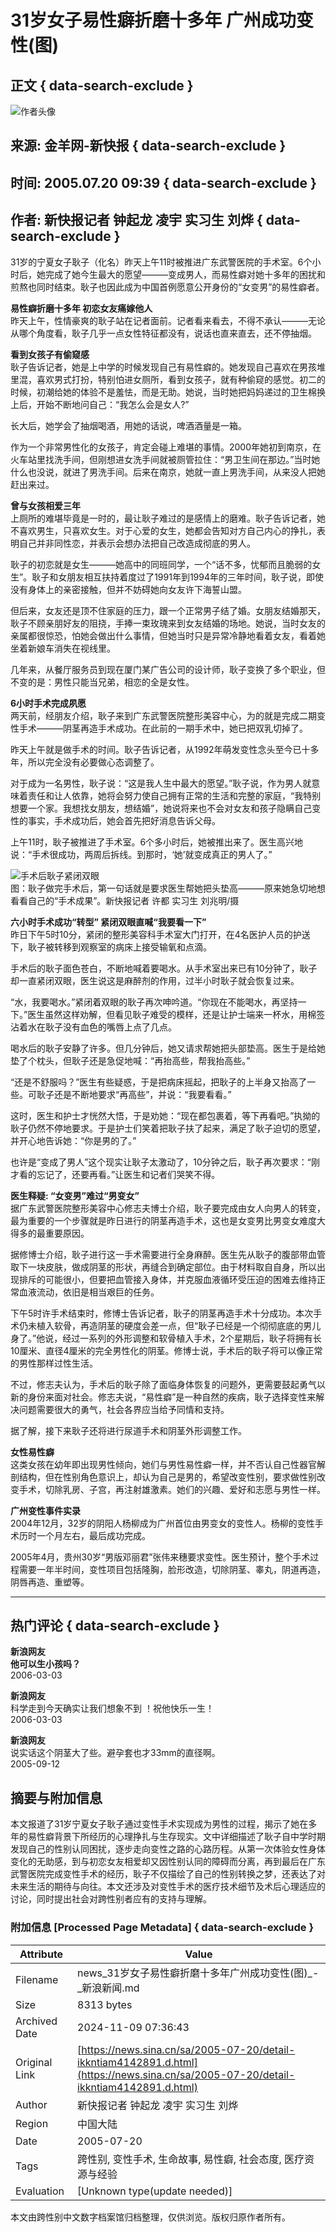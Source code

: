 # 31岁女子易性癖折磨十多年 广州成功变性(图)

## 正文 { data-search-exclude }


![作者头像](https://n.sinaimg.cn/default/622af858/20181010/default_avatar.jpg)

## 来源: 金羊网-新快报 { data-search-exclude }
## 时间: 2005.07.20 09:39 { data-search-exclude }
## 作者: 新快报记者 钟起龙 凌宇 实习生 刘烨 { data-search-exclude }

31岁的宁夏女子耿子（化名）昨天上午11时被推进广东武警医院的手术室。6个小时后，她完成了她今生最大的愿望———变成男人，而易性癖对她十多年的困扰和煎熬也同时结束。耿子也因此成为中国首例愿意公开身份的“女变男”的易性癖者。

**易性癖折磨十多年 初恋女友痛嫁他人**  
昨天上午，性情豪爽的耿子站在记者面前。记者看来看去，不得不承认———无论从哪个角度看，耿子几乎一点女性特征都没有，说话也直来直去，还不停抽烟。

**看到女孩子有偷窥感**  
耿子告诉记者，她是上中学的时候发现自己有易性癖的。她发现自己喜欢在男孩堆里混，喜欢男式打扮，特别怕进女厕所，看到女孩子，就有种偷窥的感觉。初二的时候，初潮给她的体验不是羞怯，而是无助。她说，当时她把妈妈递过的卫生棉换上后，开始不断地问自己：“我怎么会是女人?”

长大后，她学会了抽烟喝酒，用她的话说，啤酒酒量是一箱。

作为一个非常男性化的女孩子，肯定会碰上难堪的事情。2000年她初到南京，在火车站里找洗手间，但刚想进女洗手间就被厕管拉住：“男卫生间在那边。”当时她什么也没说，就进了男洗手间。后来在南京，她就一直上男洗手间，从来没人把她赶出来过。

**曾与女孩相爱三年**  
上厕所的难堪毕竟是一时的，最让耿子难过的是感情上的磨难。耿子告诉记者，她不喜欢男生，只喜欢女生。对于心爱的女生，她都会告知对方自己内心的挣扎，表明自己并非同性恋，并表示会想办法把自己改造成彻底的男人。

耿子的初恋就是女生———她高中的同班同学，一个“话不多，忧郁而且脆弱的女生”。耿子和女朋友相互扶持着度过了1991年到1994年的三年时间，耿子说，即使没有身体上的亲密接触，但并不妨碍她向女友许下海誓山盟。

但后来，女友还是顶不住家庭的压力，跟一个正常男子结了婚。女朋友结婚那天，耿子不顾亲朋好友的阻挠，手捧一束玫瑰来到女友结婚的场地。她说，当时女友的亲属都很惊恐，怕她会做出什么事情，但她当时只是异常冷静地看着女友，看着她坐着新娘车消失在视线里。

几年来，从餐厅服务员到现在厦门某广告公司的设计师，耿子变换了多个职业，但不变的是：男性只能当兄弟，相恋的全是女性。

**6小时手术完成夙愿**  
两天前，经朋友介绍，耿子来到广东武警医院整形美容中心，为的就是完成二期变性手术———阴茎再造手术成功。在此前的一期手术中，她已把双乳切掉了。

昨天上午就是做手术的时间。耿子告诉记者，从1992年萌发变性念头至今已十多年，所以完全没有必要做心态调整了。

对于成为一名男性，耿子说：“这是我人生中最大的愿望。”耿子说，作为男人就意味着责任和让人依靠，她将会努力使自己拥有正常的生活和完整的家庭，“我特别想要一个家。我想找女朋友，想结婚”，她说将来也不会对女友和孩子隐瞒自己变性的事实，手术成功后，她会首先把好消息告诉父母。

上午11时，耿子被推进了手术室。6个多小时后，她被推出来了。医生高兴地说：“手术很成功，两周后拆线。到那时，‘她’就变成真正的男人了。”

![手术后耿子紧闭双眼](http://image2.sina.com.cn/dy/c/2005-07-20/1121826389_gXaO7W.jpg)  
图：耿子做完手术后，第一句话就是要求医生帮她把头垫高———原来她急切地想看看自己的“手术成果”。新快报记者 许都 实习生 刘兆明/摄

**六小时手术成功“转型” 紧闭双眼直喊“我要看一下”**  
昨日下午5时10分，紧闭的整形美容科手术室大门打开，在4名医护人员的护送下，耿子被转移到观察室的病床上接受输氧和点滴。

手术后的耿子面色苍白，不断地喊着要喝水。从手术室出来已有10分钟了，耿子却一直紧闭双眼，医生说这是麻醉剂的作用，过半小时耿子就会恢复过来。

“水，我要喝水。”紧闭着双眼的耿子再次呻吟道。“你现在不能喝水，再坚持一下。”医生虽然这样劝解，但看见耿子难受的模样，还是让护士端来一杯水，用棉签沾着水在耿子没有血色的嘴唇上点了几点。

喝水后的耿子安静了许多。但几分钟后，她又请求帮她把头部垫高。医生于是给她垫了个枕头，但耿子还是急促地喊：“再抬高些，帮我抬高些。”

“还是不舒服吗？”医生有些疑惑，于是把病床摇起，把耿子的上半身又抬高了一些。可耿子还是不断地要求“再高些”，并说：“我要看看。”

这时，医生和护士才恍然大悟，于是劝她：“现在都包裹着，等下再看吧。”执拗的耿子仍然不停地要求。于是护士们笑着把耿子扶了起来，满足了耿子迫切的愿望，并开心地告诉她：“你是男的了。”

也许是“变成了男人”这个现实让耿子太激动了，10分钟之后，耿子再次要求：“刚才看的忘记了，还要再看。”让医生和记者们哭笑不得。

**医生释疑: “女变男”难过“男变女”**  
据广东武警医院整形美容中心修志夫博士介绍，耿子要完成由女人向男人的转变，最为重要的一个步骤就是昨日进行的阴茎再造手术，这也是女变男比男变女难度大得多的最重要原因。

据修博士介绍，耿子进行这一手术需要进行全身麻醉。医生先从耿子的腹部带血管取下一块皮肤，做成阴茎的形状，再缝合到确定部位。由于材料取自自身，所以出现排斥的可能很小，但要把血管接入身体，并克服血液循环受压迫的困难去维持正常血液流动，依旧是相当艰巨的任务。

下午5时许手术结束时，修博士告诉记者，耿子的阴茎再造手术十分成功。本次手术仍未植入软骨，再造阴茎的硬度会差一点，但“耿子已经是一个彻彻底底的男儿身了。”他说，经过一系列的外形调整和软骨植入手术，2个星期后，耿子将拥有长10厘米、直径4厘米的完全男性化的阴茎。修博士说，手术后的耿子将可以像正常的男性那样过性生活。

不过，修志夫认为，手术后的耿子除了面临身体恢复的问题外，更需要鼓起勇气以新的身份来面对社会。修志夫说，“易性癖”是一种自然的疾病，耿子选择变性来解决问题需要很大的勇气，社会各界应当给予同情和支持。

据了解，接下来耿子还将进行尿道手术和阴茎外形调整工作。

**女性易性癖**  
这类女孩在幼年即出现男性倾向，她们与男性易性癖一样，并不否认自己性器官解剖结构，但在性别角色意识上，却认为自己是男的，希望改变性别，要求做性别改变手术，切除乳房、子宫，再注射雄激素。她们的兴趣、爱好和志愿与男性一样。

**广州变性事件实录**  
2004年12月，32岁的阴阳人杨柳成为广州首位由男变女的变性人。杨柳的变性手术历时一个月左右，最后成功完成。

2005年4月，贵州30岁“男版邓丽君”张伟来穗要求变性。医生预计，整个手术过程需要一年半时间，变性项目包括隆胸，脸形改造，切除阴茎、睾丸，阴道再造，阴唇再造、重塑等。

---

## 热门评论 { data-search-exclude }
**新浪网友**  
**他可以生小孩吗？**  
2006-03-03

**新浪网友**  
科学走到今天确实让我们想象不到 ！祝他快乐一生！  
2006-03-03

**新浪网友**  
说实话这个阴茎大了些。避孕套也才33mm的直径啊。  
2005-09-12

## 摘要与附加信息

<!-- tcd_abstract -->
本文报道了31岁宁夏女子耿子通过变性手术实现成为男性的过程，揭示了她在多年的易性癖背景下所经历的心理挣扎与生存现实。文中详细描述了耿子自中学时期发现自己的性别认同困扰，逐步走向变性之路的心路历程。从第一次体验女性身体变化的无助感，到与初恋女友相爱却又因性别认同的障碍而分离，再到最后在广东武警医院完成变性手术的经历，耿子不仅描绘了自己的性别转换之梦，还表达了对未来生活的期待与向往。本文还涉及对变性手术的医疗技术细节及术后心理适应的讨论，同时提出社会对跨性别者应有的支持与理解。
<!-- tcd_abstract_end -->

### 附加信息 [Processed Page Metadata] { data-search-exclude }

| Attribute       | Value                                  |
|-----------------|----------------------------------------|
| Filename        | news_31岁女子易性癖折磨十多年广州成功变性(图)_-_新浪新闻.md                             |
| Size            | 8313 bytes                           |
| Archived Date   | 2024-11-09 07:36:43                             |
| Original Link   | [https://news.sina.cn/sa/2005-07-20/detail-ikkntiam4142891.d.html](https://news.sina.cn/sa/2005-07-20/detail-ikkntiam4142891.d.html)                       |
| Author          | 新快报记者 钟起龙 凌宇 实习生 刘烨                               |
| Region          | 中国大陆                               |
| Date            | 2005-07-20                                 |
| Tags            | 跨性别, 变性手术, 生命故事, 易性癖, 社会态度, 医疗资源与经验                                 |
| Evaluation            | [Unknown type(update needed)]                                 |
<!-- tcd_table_end -->

本文由跨性别中文数字档案馆归档整理，仅供浏览。版权归原作者所有。
